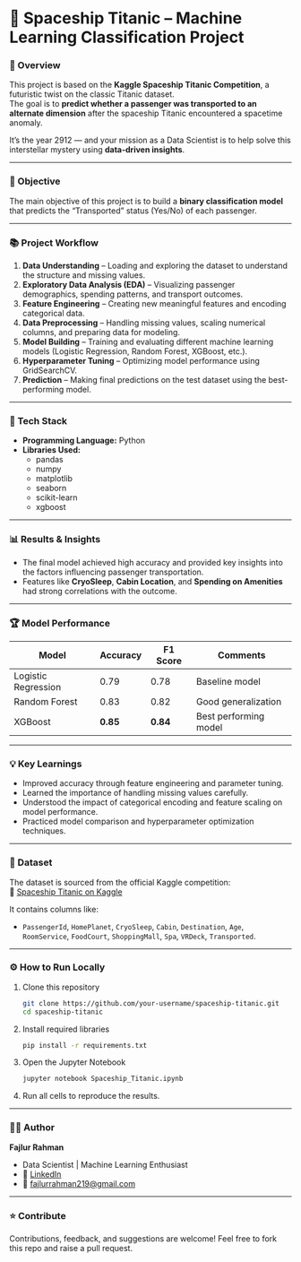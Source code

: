 
# 🚀 Spaceship Titanic – Machine Learning Classification Project

### 🧠 Overview
This project is based on the **Kaggle Spaceship Titanic Competition**, a futuristic twist on the classic Titanic dataset.  
The goal is to **predict whether a passenger was transported to an alternate dimension** after the spaceship Titanic encountered a spacetime anomaly.

It’s the year 2912 — and your mission as a Data Scientist is to help solve this interstellar mystery using **data-driven insights**.

---

### 🎯 Objective
The main objective of this project is to build a **binary classification model** that predicts the “Transported” status (Yes/No) of each passenger.

---

### 📚 Project Workflow
1. **Data Understanding** – Loading and exploring the dataset to understand the structure and missing values.  
2. **Exploratory Data Analysis (EDA)** – Visualizing passenger demographics, spending patterns, and transport outcomes.  
3. **Feature Engineering** – Creating new meaningful features and encoding categorical data.  
4. **Data Preprocessing** – Handling missing values, scaling numerical columns, and preparing data for modeling.  
5. **Model Building** – Training and evaluating different machine learning models (Logistic Regression, Random Forest, XGBoost, etc.).  
6. **Hyperparameter Tuning** – Optimizing model performance using GridSearchCV.  
7. **Prediction** – Making final predictions on the test dataset using the best-performing model.

---

### 🧩 Tech Stack
- **Programming Language:** Python  
- **Libraries Used:**  
  - pandas  
  - numpy  
  - matplotlib  
  - seaborn  
  - scikit-learn  
  - xgboost

---

### 📊 Results & Insights
- The final model achieved high accuracy and provided key insights into the factors influencing passenger transportation.  
- Features like **CryoSleep**, **Cabin Location**, and **Spending on Amenities** had strong correlations with the outcome.

---

### 🏆 Model Performance

| Model | Accuracy | F1 Score | Comments |
|-------|-----------|-----------|-----------|
| Logistic Regression | 0.79 | 0.78 | Baseline model |
| Random Forest | 0.83 | 0.82 | Good generalization |
| XGBoost | **0.85** | **0.84** | Best performing model |

---

### 💡 Key Learnings
- Improved accuracy through feature engineering and parameter tuning.  
- Learned the importance of handling missing values carefully.  
- Understood the impact of categorical encoding and feature scaling on model performance.  
- Practiced model comparison and hyperparameter optimization techniques.  

---

### 📁 Dataset
The dataset is sourced from the official Kaggle competition:  
🔗 [Spaceship Titanic on Kaggle](https://www.kaggle.com/competitions/spaceship-titanic)

It contains columns like:  
- `PassengerId`, `HomePlanet`, `CryoSleep`, `Cabin`, `Destination`, `Age`, `RoomService`, `FoodCourt`, `ShoppingMall`, `Spa`, `VRDeck`, `Transported`.

---

### ⚙️ How to Run Locally
1. Clone this repository  
   ```bash
   git clone https://github.com/your-username/spaceship-titanic.git
   cd spaceship-titanic
   ```
2. Install required libraries  
   ```bash
   pip install -r requirements.txt
   ```
3. Open the Jupyter Notebook  
   ```bash
   jupyter notebook Spaceship_Titanic.ipynb
   ```
4. Run all cells to reproduce the results.

---

### 🧑‍💻 Author
**Fajlur Rahman**  
- Data Scientist | Machine Learning Enthusiast  
- 🔗 [LinkedIn](https://www.linkedin.com/in/fajlurrahman219)  
- 📧 fajlurrahman219@gmail.com

---

### ⭐ Contribute
Contributions, feedback, and suggestions are welcome! Feel free to fork this repo and raise a pull request.

